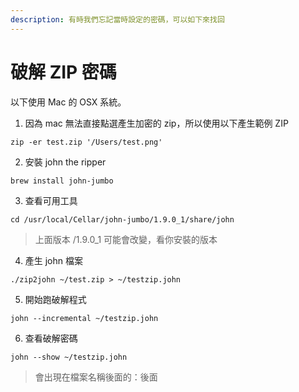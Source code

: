 ```yaml
---
description: 有時我們忘記當時設定的密碼，可以如下來找回
---
```


# 破解 ZIP 密碼

以下使用 Mac 的 OSX 系統。

1. 因為 mac 無法直接點選產生加密的 zip，所以使用以下產生範例 ZIP

```
zip -er test.zip '/Users/test.png'
```

2. 安裝 john the ripper

```
brew install john-jumbo
```

3. 查看可用工具

```
cd /usr/local/Cellar/john-jumbo/1.9.0_1/share/john
```

> 上面版本 /1.9.0\_1 可能會改變，看你安裝的版本

4. 產生 john 檔案

```
./zip2john ~/test.zip > ~/testzip.john
```

5. 開始跑破解程式

```
john --incremental ~/testzip.john
```

6. 查看破解密碼

```
john --show ~/testzip.john
```

> 會出現在檔案名稱後面的：後面

